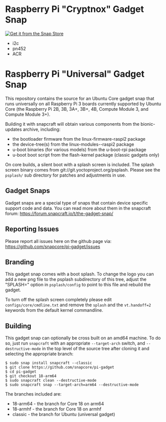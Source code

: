 # Raspberry Pi "Cryptnox" Gadget Snap
[![Get it from the Snap Store](https://snapcraft.io/static/images/badges/en/snap-store-black.svg)](https://snapcraft.io/cryptnox-pi-gadget)

- i2c 
- pn452
- ACR

# Raspberry Pi "Universal" Gadget Snap

This repository contains the source for an Ubuntu Core gadget snap that runs
universally on all Raspberry Pi 3 boards currently supported by Ubuntu Core
(the Raspberry Pi 2B, 3B, 3A+, 3B+, 4B, Compute Module 3, and Compute Module
3+).

Building it with snapcraft will obtain various components from the
bionic-updates archive, including:

* the bootloader firmware from the linux-firmware-raspi2 package
* the device-tree(s) from the linux-modules-<ver>-raspi2 package
* u-boot binaries (for various models) from the u-boot-rpi package
* u-boot boot script from the flash-kernel package (classic gadgets only)

On core builds, a silent boot with a splash screen is included. The splash
screen binary comes from git://git.yoctoproject.org/psplash. Please see the
`psplash/` sub directory for patches and adjustments in use.


## Gadget Snaps

Gadget snaps are a special type of snaps that contain device specific support
code and data. You can read more about them in the snapcraft forum:
https://forum.snapcraft.io/t/the-gadget-snap/


## Reporting Issues

Please report all issues here on the github page via:
https://github.com/snapcore/pi-gadget/issues


## Branding

This gadget snap comes with a boot splash. To change the logo you can add a new
png file to the psplash subdirectory of this tree, adjust the "SPLASH=" option
in `psplash/config` to point to this file and rebuild the gadget.

To turn off the splash screen completely please edit `configs/core/cmdline.txt`
and remove the `splash` and the `vt.handoff=2` keywords from the default kernel
commandline.


## Building

This gadget snap can optionally be cross built on an amd64 machine. To do so,
just run `snapcraft` with an appropriate `--target-arch` switch, and
`--destructive-mode` in the top level of the source tree after cloning it and
selecting the appropriate branch:

    $ sudo snap install snapcraft --classic
    $ git clone https://github.com/snapcore/pi-gadget
    $ cd pi-gadget
    $ git checkout 18-arm64
    $ sudo snapcraft clean --destructive-mode
    $ sudo snapcraft snap --target-arch=arm64 --destructive-mode

The branches included are:

* 18-arm64 - the branch for Core 18 on arm64
* 18-armhf - the branch for Core 18 on armhf
* classic - the branch for Ubuntu (universal gadget)
